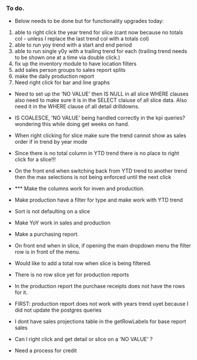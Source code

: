 ### To do.

- Below needs to be done but for functionality upgrades today:

1. able to right click the year trend for slice (cant now because no totals col - unless I replace the last trend col with a totals col)
2. able to run yoy trend with a start and end period
3. able to run single y0y with a trailing trend for each (trailing trend needs to be shown one at a time via double click.)
4. fix up the inventory module to have location filters
5. add sales person groups to sales report splits
6. make the daily production report
7. Need right click for bar and line graphs

- Need to set up the 'NO VALUE' then IS NULL in all slice WHERE clauses also need to make sure it is in the SELECT claiuse of all slice data. Also need it in the WHERE clause of all detail drilldowns.

- IS COALESCE, 'NO VALUE' being handled correctly in the kpi queries? wondering this while doing get weeks on hand.

- When right clicking for slice make sure the trend cannot show as sales order if in trend by year mode
- Since there is no total column in YTD trend there is no place to right click for a slice!!!

- On the front end when switching back from YTD trend to another trend then the max selections is not being enforced until the next click
- \*\*\* Make the columns work for inven and production.
- Make production have a filter for type and make work with YTD trend
- Sort is not defaulting on a slice
- Make YoY work in sales and production
- Make a purchasing report.
- On front end when in slice, if opening the main dropdown menu the filter row is in front of the menu.
- Would like to add a total row when slice is being filtered.
- There is no row slice yet for production reports
- In the production report the purchase receipts does not have the rows for it.

- FIRST: production report does not work with years trend uyet because I did not update the postgres queries
- I dont have sales projections table in the getRowLabels for base report sales
- Can I right click and get detail or slice on a 'NO VALUE' ?

- Need a process for credit
